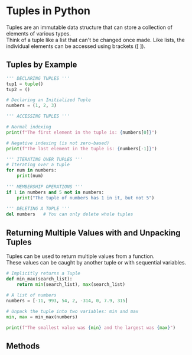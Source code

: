# Tuples in Python
Tuples are an immutable data structure that can store a collection of elements of various types. <br />
Think of a tuple like a list that can't be changed once made. Like lists, the individual elements can be accessed using brackets (\[ \]).

## Tuples by Example
```Python
''' DECLARING TUPLES '''
tup1 = tuple()   
tup2 = ()

# Declaring an Initialized Tuple
numbers = (1, 2, 3)

''' ACCESSING TUPLES '''

# Normal indexing
print(f"The first element in the tuple is: {numbers[0]}")

# Negative indexing (is not zero-based)
print(f"The last element in the tuple is: {numbers[-1]}")

''' ITERATING OVER TUPLES '''
# Iterating over a tuple
for num in numbers:
    print(num)
    
''' MEMBERSHIP OPERATIONS '''
if 1 in numbers and 5 not in numbers:
    print("The tuple of numbers has 1 in it, but not 5")
    
''' DELETING A TUPLE '''
del numbers   # You can only delete whole tuples
```

## Returning Multiple Values with and Unpacking Tuples
Tuples can be used to return multiple values from a function. <br />
These values can be caught by another tuple or with sequential variables.

```Python
# Implicitly returns a Tuple
def min_max(search_list):
    return min(search_list), max(search_list)
    
# A list of numbers
numbers = [-11, 993, 54, 2, -314, 0, 7.9, 315]

# Unpack the tuple into two variables: min and max
min, max = min_max(numbers)

print(f"The smallest value was {min} and the largest was {max}")
```

## Methods

